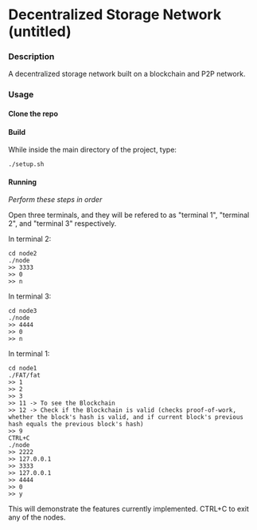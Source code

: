 # Decentralized Storage Network (untitled)

### Description

A decentralized storage network built on a blockchain and P2P network.

### Usage

#### Clone the repo


#### Build

While inside the main directory of the project, type:

```
./setup.sh
```

#### Running
*Perform these steps in order*

Open three terminals, and they will be refered to as "terminal 1", "terminal 2",
and "terminal 3" respectively.

In terminal 2:

```
cd node2
./node
>> 3333
>> 0
>> n
```

In terminal 3:

```
cd node3
./node
>> 4444
>> 0
>> n
```

In terminal 1:

```
cd node1
./FAT/fat
>> 1
>> 2 
>> 3
>> 11 -> To see the Blockchain
>> 12 -> Check if the Blockchain is valid (checks proof-of-work, whether the block's hash is valid, and if current block's previous hash equals the previous block's hash)
>> 9
CTRL+C
./node
>> 2222
>> 127.0.0.1
>> 3333
>> 127.0.0.1
>> 4444
>> 0
>> y
```

This will demonstrate the features currently implemented. CTRL+C to exit any of the nodes.
